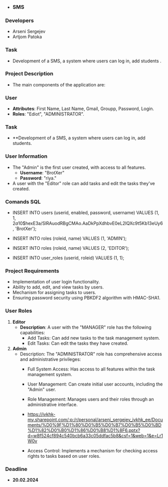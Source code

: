 - ### SMS

### Developers
- Arseni Sergejev
- Artjom Patoka

### Task
- Development of a SMS, a system where users can log in, add students  .

### Project Description
- The main components of the application are:

### User
- **Attributes**: First Name, Last Name, Gmail, Groupp, Password, Login.
- **Roles**: "Ediot", "ADMINISTRATOR".

### Task
- **Development of a SMS, a system where users can log in, add students.

### User Information
- The "Admin" is the first user created, with access to all features.
  - **Username**: "BrotXer"
  - **Password**: "riya."
- A user with the "Editor" role can add tasks and edit the tasks they've created.

### Comands SQL

- INSERT INTO users (userid, enabled, password, username) VALUES (1, 1, $2a$10$hexE3a/SlRAuodRBgCMAo.AaDkPpXdhbvE0eL2IQXc9t5Kb13eUy6, 'BrotXer');

- INSERT INTO roles (roleid, name) VALUES (1, 'ADMIN');
- INSERT INTO roles (roleid, name) VALUES (2, 'EDITOR');

- INSERT INTO user_roles (userid, roleid) VALUES (1, 1);


### Project Requirements
- Implementation of user login functionality.
- Ability to add, edit, and view tasks by users.
- Mechanism for assigning tasks to users.
- Ensuring password security using PBKDF2 algorithm with HMAC-SHA1.

### User Roles
1. **Editor**
    - **Description**: A user with the "MANAGER" role has the following capabilities:
      - Add Tasks: Can add new tasks to the task management system.
      - Edit Tasks: Can edit the tasks they have created.
3. **Admin**
    - Description: The "ADMINISTRATOR" role has comprehensive access and administrative privileges:
      - Full System Access: Has access to all features within the task management system.
      - User Management: Can create initial user accounts, including the "Admin" user.
      - Role Management: Manages users and their roles through an administrative interface.
     
      - https://ivkhk-my.sharepoint.com/:p:/r/personal/arseni_sergejev_ivkhk_ee/Documents/%D0%9F%D1%80%D0%B5%D0%B7%D0%B5%D0%BD%D1%82%D0%B0%D1%86%D0%B8%D1%8F6.pptx?d=w8f524cf894c540bcb6a33c05ddfac5b8&csf=1&web=1&e=Lr1W0v
      - Access Control: Implements a mechanism for checking access rights to tasks based on user roles.

### Deadline
- **20.02.2024**
